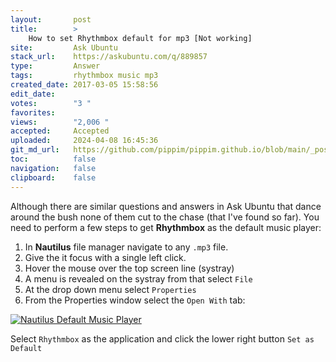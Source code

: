 ```yaml
---
layout:       post
title:        >
    How to set Rhythmbox default for mp3 [Not working]
site:         Ask Ubuntu
stack_url:    https://askubuntu.com/q/889857
type:         Answer
tags:         rhythmbox music mp3
created_date: 2017-03-05 15:58:56
edit_date:    
votes:        "3 "
favorites:    
views:        "2,006 "
accepted:     Accepted
uploaded:     2024-04-08 16:45:36
git_md_url:   https://github.com/pippim/pippim.github.io/blob/main/_posts/2017/2017-03-05-How-to-set-Rhythmbox-default-for-mp3-_Not-working_.md
toc:          false
navigation:   false
clipboard:    false
---
```


Although there are similar questions and answers in Ask Ubuntu that dance around the bush none of them cut to the chase (that I've found so far). You need to perform a few steps to get **Rhythmbox** as the default music player:

1. In **Nautilus** file manager navigate to any `.mp3` file.
2. Give the it focus with a single left click. 
3. Hover the mouse over the top screen line (systray)
4. A menu is revealed on the systray from that select `File`
5. At the drop down menu select `Properties`
6. From the Properties window select the `Open With` tab:

[![Nautilus Default Music Player][1]][1]

Select `Rhythmbox` as the application and click the lower right button `Set as Default`

  [1]: https://i.stack.imgur.com/2uCxs.png
